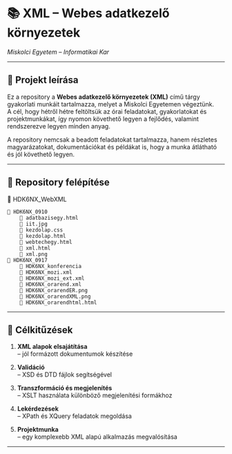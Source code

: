 # 📚 XML – Webes adatkezelő környezetek  
*Miskolci Egyetem – Informatikai Kar*

---

## 📝 Projekt leírása
Ez a repository a **Webes adatkezelő környezetek (XML)** című tárgy gyakorlati munkáit tartalmazza, melyet a Miskolci Egyetemen végeztünk.  
A cél, hogy hétről hétre feltöltsük az órai feladatokat, gyakorlatokat és projektmunkákat, így nyomon követhető legyen a fejlődés, valamint rendszerezve legyen minden anyag.  

A repository nemcsak a beadott feladatokat tartalmazza, hanem részletes magyarázatokat, dokumentációkat és példákat is, hogy a munka átlátható és jól követhető legyen.

---

## 📂 Repository felépítése

📁 HDK6NX_WebXML

    📁 HDK6NX_0910
        📄 adatbazisegy.html
        📄 iit.jpg
        📄 kezdolap.css
        📄 kezdolap.html
        📄 webtechegy.html
        📄 xml.html
        📄 xml.png
    📁 HDK6NX_0917
        📄 HDK6NX_konferencia
        📄 HDK6NX_mozi.xml
        📄 HDK6NX_mozi_ext.xml
        📄 HDK6NX_orarend.xml
        📄 HDK6NX_orarendER.png
        📄 HDK6NX_orarendXML.png
        📄 HDK6NX_orarendhtml.html
---

## 🎯 Célkitűzések

1. **XML alapok elsajátítása**  
   – jól formázott dokumentumok készítése  

2. **Validáció**  
   – XSD és DTD fájlok segítségével  

3. **Transzformáció és megjelenítés**  
   – XSLT használata különböző megjelenítési formákhoz  

4. **Lekérdezések**  
   – XPath és XQuery feladatok megoldása  

5. **Projektmunka**  
   – egy komplexebb XML alapú alkalmazás megvalósítása  

---

